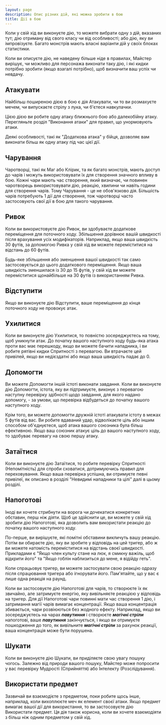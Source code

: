 ```yaml
---
layout: page
description: Опис різних дій, які можна зробити в бою
title: Дії в бою
---
```


Коли у свій хід ви виконуєте дію, то можете вибрати одну з дій, вказаних тут; дію отриману від свого класу чи від особливості; або дію, яку ви імпровізуєте. Багато монстрів мають власні варіанти дій у своїх блоках статистики.

Коли ви описуєте дію, не наведену більше ніде в правилах, Майстер вирішує, чи можливо для персонажа виконати таку дію, і які кидки потрібно зробити (якщо взагалі потрібно), щоб визначити ваш успіх чи невдачу.

## Атакувати
Найбільш поширеною дією в бою є дія Атакувати, чи то ви розмахуєте мечем, чи випускаєте стрілу з лука, чи б'єтеся навкулачки.

Цією дією ви робите одну атаку ближнього бою або далекобійну атаку. Перегляньте розділ "Виконання атаки" для правил, що унормовують атаки.

Деякі особливості, такі як "Додаткова атака" у бійця, дозволяє вам виконати більш як одну атаку під час цієї дії.

## Чарування
Чаротворці, такі як Маг або Клірик, та як багато монстрів, мають доступ до чарів і можуть використовувати їх для створення значного впливу в бою. Кожні чари мають час створення, який визначає, чи повинен чаротворець використовувати дію, реакцію, хвилини чи навіть години для створення чарів. Тому Чарування - це не обов'язково дія. Більшість чарів потребують 1 дії для створення, тож чаротворці часто застосовують свої дії в бою для такого чарування.

## Ривок
Коли ви використовуєте дію Ривок, ви здобуваєте додаткове переміщення для поточного ходу. Збільшення дорівнює вашій швидкості після врахування усіх модифікаторів. Наприклад, якщо ваша швидкість 30 футів, за допомогою Ривка у свій хід ви можете переміститися на відстань до 60 футів.

Будь-яке збільшення або зменшення вашої швидкості так само застосовується до цього додаткового переміщення. Якщо ваша швидкість зменшилася із 30 до 15 футів, у свій хід ви можете переміститися щонайбільше на 30 футів із використанням Ривка.

## Відступити
Якщо ви виконуєте дію Відступити, ваше переміщення до кінця поточного ходу не провокує атак.

## Ухилитися
Коли ви виконуєте дію Ухилитися, то повністю зосереджуєтесь на тому, щоб уникнути атак. До початку вашого наступного ходу будь-яка атака проти вас має перешкоду, якщо ви можете бачити нападника, і ви робите рятівні кидки Спритності з перевагою. Ви втрачаєте цей привілей, якщо ви недієздатні або якщо ваша швидкість падає до 0.

## Допомогти
Ви можете Допомогти іншій істоті виконати завдання. Коли ви виконуєте дію Допомогти, істота, яку ви підтримуєте, виконує з перевагою наступну перевірку здібності щодо завдання, для якого надано допомогу, - за умови, що перевірка відбудеться до початку вашого наступного ходу.

Крім того, ви можете допомогти дружній істоті атакувати істоту в межах 5 футів від вас. Ви робите вдаваний удар, відволікаєте ціль або іншим способом об'єднуєтеся, щоб атака вашого союзника була більш ефективною. Якщо ваш союзник атакує ціль до вашого наступного ходу, то здобуває перевагу на свою першу атаку.

## Затаїтися
Коли ви виконуєте дію Затаїтися, то робите перевірку Спритності (Непомітність) для спроби сховатися, дотримуючись правил для переховування. Якщо ваша перевірка успішна, ви отримуєте певні привілеї, як описано в розділі "Невидимі нападники та цілі" далі в цьому розділі.


## Напоготові
Іноді ви хочете стрибнути на ворога чи дочекатися конкретних обставин, перш ніж діяти. Щоб це здійснити це, ви можете у свій хід зробити дію Напоготові, яка дозволить вам використати реакцію до початку вашого наступного ходу.

По-перше, ви вирішуєте, які помітні обставини викличуть вашу реакцію. Потім ви обираєте дію, яку ви зробите у відповідь на цей тригер, або ж ви можете натомість переміститися на відстань своєї швидкості. Прикладами є "Якщо член культу стане на люк, я смикну важіль, щоб відкрити його" та "Якщо гоблін наблизиться до мене, я відійду геть".

Коли спрацьовує тригер, ви можете застосувати свою реакцію одразу після спрацювання тригера або ігнорувати його. Пам'ятайте, що у вас є лише одна реакція на раунд.

Коли ви застосовуєте дію Напоготові для чарів, то створюєте їх як звичайно, але затримуєте енергію, яку вивільняєте реакцією у відповідь на тригер. Для дії Напоготові чари повинні мати час створення 1 дію, і затримання магії чарів вимагає концентрації. Якщо ваша концентрація збивається, чари розвіюються без жодного ефекту. Наприклад, якщо ви зосереджуєтесь на чарах **_павутиння_** і створюєте **_магічні стріли_** напоготові, ваше **_павутиння_** закінчується, і якщо ви отримуєте пошкодження до того, як вивільните **_магічні стріли_** за рахунок реакції, ваша концентрація може бути порушена.

## Шукати
Коли ви виконуєте дію Шукати, ви приділяєте свою увагу пошуку чогось. Залежно від природи вашого пошуку, Майстер може попросити у вас перевірку Мудрості (Сприйняття) або Інтелекту (Розслідування).

## Використати предмет
Зазвичай ви взаємодієте з предметом, поки робите щось інше, наприклад, коли вихоплюєте меч як елемент своєї атаки. Якщо предмет вимагає вашої дії для використання, то ви застосовуєте дію Використати предмет. Ця дія також корисна, коли ви хочете взаємодіяти з більш ніж  одним предметом у свій хід.
